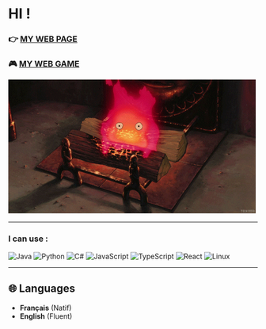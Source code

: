 <div align="left">
  <h1>HI !</h1>
  <h3>👉 <a href="https://manacgrace.github.io/manacGrace" target="_blank">MY WEB PAGE</a></h3>
  <h3>🎮 <a href="https://manacgrace.github.io/STARDESTROYER" target="_blank">MY WEB GAME</a></h3>
  <img src="assets/calcifer.gif" width="auto" alt="Calcifer animation">
</div>

---

### **I can use :**
![Java](https://img.shields.io/badge/Java-ED8B00?style=for-the-badge&logo=java&logoColor=white)
![Python](https://img.shields.io/badge/Python-3776AB?style=for-the-badge&logo=python&logoColor=white)
![C#](https://img.shields.io/badge/C%23-239120?style=for-the-badge&logo=c-sharp&logoColor=white)
![JavaScript](https://img.shields.io/badge/JavaScript-F7DF1E?style=for-the-badge&logo=javascript&logoColor=black)
![TypeScript](https://img.shields.io/badge/TypeScript-007ACC?style=for-the-badge&logo=typescript&logoColor=white)
![React](https://img.shields.io/badge/React-20232A?style=for-the-badge&logo=react&logoColor=61DAFB)
![Linux](https://img.shields.io/badge/Linux-d9d9d9?style=for-the-badge&logo=Linux&logoColor=black)

---

## 🌐 Languages

- **Français** (Natif)
- **English** (Fluent)
